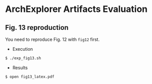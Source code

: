 # ArchExplorer Artifacts Evaluation

## Fig. 13 reproduction

You need to reproduce Fig. 12 with `fig12` first.

- Execution
```bash
$ ./exp_fig13.sh
```

- Results
```
$ open fig13_latex.pdf
```
